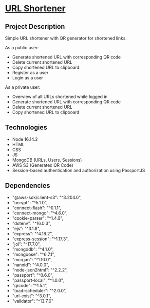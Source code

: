 ﻿# [URL Shortener](https://url-short-m6r5.onrender.com/)

## Project Description

Simple URL shortener with QR generator for shortened links.

As a public user:
- Generate shortened URL with corresponding QR code
- Delete current shortened URL
- Copy shortened URL to clipboard
- Register as a user
- Login as a user

As a private user:
- Overview of all URLs shortened while logged in
- Generate shortened URL with corresponding QR code
- Delete current shortened URL
- Copy shortened URL to clipboard

## Technologies

- Node 16.14.2
- HTML
- CSS
- JS
- MongoDB (URLs, Users, Sessions)
- AWS S3 (Generated QR Code)
- Session-based authentication and authorization using PassportJS


## Dependencies
   - "@aws-sdk/client-s3": "^3.204.0",
   - "bcrypt": "^5.1.0",
   - "connect-flash": "^0.1.1",
   - "connect-mongo": "^4.6.0",
   - "cookie-parser": "^1.4.6",
   - "dotenv": "^16.0.3",
   - "ejs": "^3.1.8",
   - "express": "^4.18.2",
   - "express-session": "^1.17.3",
   - "joi": "^17.7.0",
   - "mongodb": "^4.1.0",
   - "mongoose": "^6.7.1",
   - "morgan": "^1.10.0",
   - "nanoid": "^4.0.0",
   - "node-json2html": "^2.2.2",
   - "passport": "^0.6.0",
   - "passport-local": "^1.0.0",
   - "qrcode": "^1.5.1",
   - "toad-scheduler": "^2.0.0",
   - "url-exist": "^3.0.1",
   - "validator": "^13.7.0"



